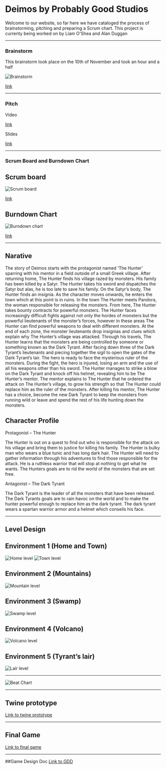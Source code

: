# Deimos by Probably Good Studios
Welcome to our website, so far here we have cataloged the process of brainstorming, pitching and preparing a Scrum chart.
This project is currenty being worked on by Liam O'Shea and Alan Duggan

---

### Brainstorm

This brainstorm took place on the 10th of November and took an hour and a half

![Brainstorm](brainstorm.jpg)

[link](https://trello.com/b/d81dQKNz/pandoras-box-brainstorm)

---

### Pitch
Video


[link](https://www.youtube.com/watch?v=pPDvmRVU7VM)


Slides

[link](https://docs.google.com/presentation/d/e/2PACX-1vQWJEB9Wz_-y2kbxJ3rA5ICCyhs8S3QLdeDtp5y7CqM5dNCNdb4ua_uM5C06HkrtAGAT5WVBYw8Fg86/pub?start=false&loop=false&delayms=5000)

---

### Scrum Board and Burndown Chart

## Scrum board

![Scrum board](scrum.png)

[link](https://trello.com/b/3gl9wrEW/pandoras-box-scrum)
  
## Burndown Chart
![Burndown chart](bdcgraph.png)

[link](https://1drv.ms/x/s!AsPPxQcsz40CgmUDN3qKcbeWiNYT?e=QqeK1F)

---

## Narative
The story of Deimos starts with the protagonist named ’The Hunter’ sparring with his mentor in a field outside of a small Greek village. After returning home, The Hunter finds his village razed by monsters. His family has been killed by a Satyr. The Hunter takes his sword and dispatches the Satyr but alas, he is too late to save his family. On the Satyr’s body, The Hunter finds an insignia. As the character moves onwards, he enters the town which at this point is in ruins.  In the town The Hunter meets Pandora, the woman responsible for releasing the monsters. From here, The Hunter takes bounty contracts for powerful monsters. The Hunter faces increasingly difficult fights against not only the hordes of monsters but the powerful lieutenants of the monster’s forces, however in these areas The Hunter can find powerful weapons to deal with different monsters. At the end of each zone, the monster lieutenants drop insignias and clues which explain why The Hunter’s village was attacked. Through his travels, The Hunter learns that the monsters are being controlled by someone or something known as the Dark Tyrant. After facing down three of the Dark Tyrant’s lieutenants and piecing together the sigil to open the gates of the Dark Tyrant’s lair. The hero is ready to face the mysterious ruler of the monsters. During the fight, the hero is injured, losing an arm and the use of all his weapons other than his sword. The Hunter manages to strike a blow on the Dark Tyrant and knock off his helmet, revealing him to be The Hunter’s mentor. The mentor explains to The Hunter that he ordered the attack on The Hunter’s village, to grow his strength so that The Hunter could replace him as the ruler of the monsters. After killing his mentor, The Hunter has a choice, become the new Dark Tyrant to keep the monsters from running wild or leave and spend the rest of his life hunting down the monsters. 
## Character Profile
Protagonist – The Hunter 

The Hunter Is out on a quest to find out who is responsible for the attack on his village and bring them to justice for killing his family.  The Hunter is bulky man who wears a blue tunic and has long dark hair.  The Hunter will need to gather information through his adventures to find those responsible for the attack.  He is a ruthless warrior that will stop at nothing to get what he wants.  The Hunters goals are to rid the world of the monsters that are set free. 

Antagonist – The Dark Tyrant 

The Dark Tyrant is the leader of all the monsters that have been released.  The Dark Tyrants goals are to rain havoc on the world and to make the hunter powerful enough to replace him as the dark tyrant. The dark tyrant wears a spartan warrior armor and a helmet which conseils his face.   

---

## Level Design
## Environment 1 (Home and Town) 
![Home level](home.png)
![Town level](town.png)
 
## Environment 2 (Mountains) 
![Mountain level](mtn.png)
 
## Environment 3 (Swamp) 
![Swamp level](swamp.png)
 
## Environment 4 (Volcano) 
![Volcano level](volcano.png)
 
## Environment 5 (Tyrant’s lair) 
![Lair level](lair.png)

---

![Beat Chart](beatchart.png)

---
## Twine prototype
[Link to twine prototype](Deimos.html)


---

## Final Game
[Link to final game](DeimosFinal.html)

---

##Game Design Doc
[Link to GDD](10pagegdd.docx)
